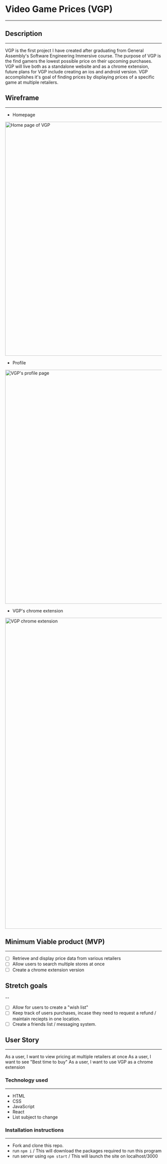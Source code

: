 # Video Game Prices (VGP)
---

## Description
---
VGP is the first project I have created after graduating from General Assembly's Software Engineering Immersive course. The purpose of VGP is the find gamers the lowest possible price on their upcoming purchases. VGP will live both as a standalone website and as a chrome extension, future plans for VGP include creating an ios and android version. VGP accomplishes it's goal of finding prices by displaying prices of a specific game at multiple retailers.

## Wireframe
--- 
- Homepage
<img width="750" alt="Home page of VGP" src="https://user-images.githubusercontent.com/108231637/199333023-9ebb006b-026b-4a89-9425-7399d967800d.png">

- Profile

<img width="750" alt="VGP's profile page" src="https://user-images.githubusercontent.com/108231637/199333103-325f4e89-9979-4635-837d-f55c3ab4c0dd.png">

- VGP's chrome extension

<img width="997" alt="VGP chrome extension" src="https://user-images.githubusercontent.com/108231637/199335071-175fd78f-c04e-4c0b-b945-d4485bc41c9d.png">

## Minimum Viable product (MVP)
---

- [ ] Retrieve and display price data from various retailers
- [ ] Allow users to search multiple stores at once
- [ ] Create a chrome extension version

## Stretch goals
--
- [ ] Allow for users to create a "wish list"
- [ ] Keep track of users purchases, incase they need to request a refund / maintain reciepts in one location.
- [ ] Create a friends list / messaging system.

## User Story
---
As a user, I want to view pricing at multiple retailers at once
As a user, I want to see "Best time to buy"
As a user, I want to use VGP as a chrome extension

### Technology used
---
- HTML
- CSS
- JavaScript
- React
- List subject to change

### Installation instructions
--- 
- Fork and clone this repo.
- run ``` npm i ``` / This will download the packages required to run this program
- run server using ```npm start``` / This will launch the site on localhost/3000

